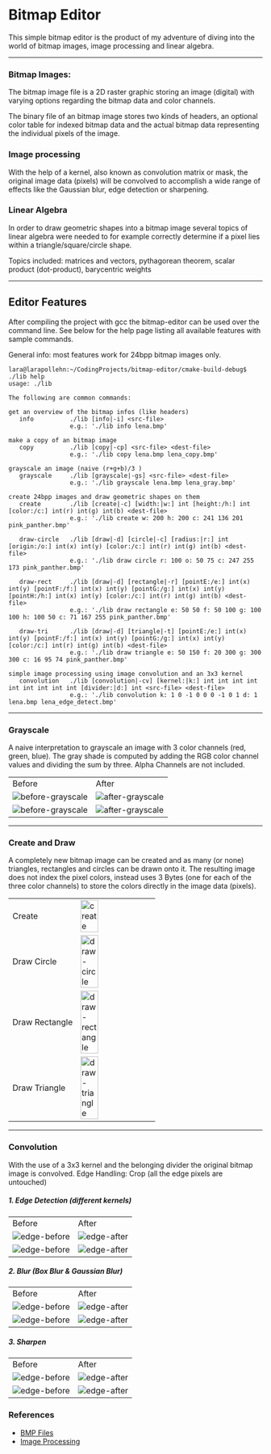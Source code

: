 # Bitmap Editor

This simple bitmap editor is the product of my adventure of diving into the world of bitmap images, image processing and linear algebra.

---

### Bitmap Images:

The bitmap image file is a 2D raster graphic storing an image (digital) with varying options regarding the bitmap data and color channels.

The binary file of an bitmap image stores two kinds of headers, an optional color table for indexed bitmap data and the actual bitmap data representing the individual pixels of the image.

### Image processing

With the help of a kernel, also known as convolution matrix or mask, the original image data (pixels) will be convolved to accomplish a wide range of effects like the Gaussian blur, edge detection or sharpening.

### Linear Algebra

In order to draw geometric shapes into a bitmap image several topics of linear algebra were needed to for example correctly determine if a pixel lies within a triangle/square/circle shape.

Topics included: matrices and vectors, pythagorean theorem, scalar product (dot-product), barycentric weights 

---

## Editor Features

After compiling the project with gcc the bitmap-editor can be used over the command line. See below for the help page listing all available features with sample commands.

General info: most features work for 24bpp bitmap images only.

```console
lara@larapollehn:~/CodingProjects/bitmap-editor/cmake-build-debug$ ./lib help
usage: ./lib

The following are common commands:

get an overview of the bitmap infos (like headers)
   info          ./lib [info|-i] <src-file>
                 e.g.: './lib info lena.bmp'

make a copy of an bitmap image
   copy          ./lib [copy|-cp] <src-file> <dest-file>
                 e.g.: './lib copy lena.bmp lena_copy.bmp'

grayscale an image (naive (r+g+b)/3 )
   grayscale     ./lib [grayscale|-gs] <src-file> <dest-file>
                 e.g.: './lib grayscale lena.bmp lena_gray.bmp'

create 24bpp images and draw geometric shapes on them
   create        ./lib [create|-c] [width:|w:] int [height:/h:] int [color:/c:] int(r) int(g) int(b) <dest-file>
                 e.g.: './lib create w: 200 h: 200 c: 241 136 201 pink_panther.bmp'

   draw-circle   ./lib [draw|-d] [circle|-c] [radius:|r:] int [origin:/o:] int(x) int(y) [color:/c:] int(r) int(g) int(b) <dest-file>
                 e.g.: './lib draw circle r: 100 o: 50 75 c: 247 255 173 pink_panther.bmp'

   draw-rect     ./lib [draw|-d] [rectangle|-r] [pointE:/e:] int(x) int(y) [pointF:/f:] int(x) int(y) [pointG:/g:] int(x) int(y) [pointH:/h:] int(x) int(y) [color:/c:] int(r) int(g) int(b) <dest-file>
                 e.g.: './lib draw rectangle e: 50 50 f: 50 100 g: 100 100 h: 100 50 c: 71 167 255 pink_panther.bmp'

   draw-tri      ./lib [draw|-d] [triangle|-t] [pointE:/e:] int(x) int(y) [pointF:/f:] int(x) int(y) [pointG:/g:] int(x) int(y) [color:/c:] int(r) int(g) int(b) <dest-file>
                 e.g.: './lib draw triangle e: 50 150 f: 20 300 g: 300 300 c: 16 95 74 pink_panther.bmp'

simple image processing using image convolution and an 3x3 kernel
   convolution   ./lib [convolution|-cv] [kernel:|k:] int int int int int int int int int [divider:|d:] int <src-file> <dest-file>
                 e.g.: './lib convolution k: 1 0 -1 0 0 0 -1 0 1 d: 1 lena.bmp lena_edge_detect.bmp'

```

---

### Grayscale

A naive interpretation to grayscale an image with 3 color channels (red, green, blue). The gray shade is computed by adding the RGB color channel values and dividing the sum by three. Alpha Channels are not included.

<table  width="100%">
    <tr>
        <td>Before<br></td>
        <td>After</td>
    </tr>
    <tr> 
        <td><img alt="before-grayscale" src="images/field_xs.bmp"></td>
        <td><img alt="after-grayscale" src="images/gray.png"></td>
    </tr>
    <tr>
        <td><img alt="before-grayscale" src="images/map.bmp"></td>
        <td><img alt="after-grayscale" src="images/gray_map.bmp"></td>
    </tr>
</table>

---

### Create and Draw

A completely new bitmap image can be created and as many (or none) triangles, rectangles and circles can be drawn onto it. The resulting image does not index the pixel colors, instead uses 3 Bytes (one for each of the three color channels) to store the colors directly in the image data (pixels).

<table width="100%">
    <tr>
        <td>Create</td>
        <td><img width="50%" alt="create" src="images/pink_panther_original.bmp"></td>
    </tr>
    <tr>
        <td>Draw Circle</td>
        <td><img width="50%" alt="draw-circle" src="images/pink_panther_circle.bmp"></td>
    </tr>
    <tr>
        <td>Draw Rectangle</td>
        <td><img width="50%" alt="draw-rectangle" src="images/pink_panther_rect.bmp"></td>
    </tr>
    <tr>
        <td>Draw Triangle</td>
        <td><img width="50%" alt="draw-triangle" src="images/pink_panther_tri.bmp"></td>
    </tr>
</table>

---

### Convolution

With the use of a 3x3 kernel and the belonging divider the original bitmap image is convolved. 
Edge Handling: Crop (all the edge pixels are untouched)

##### 1. Edge Detection (different kernels)
<table width="100%">
    <tr>
        <td>Before<br></td>
        <td>After</td>
    </tr>
    <tr>
        <td><img alt="edge-before" src="images/field_xs.bmp"></td>
        <td><img alt="edge-after" src="images/edge.png"></td>
    </tr>
    <tr>
        <td><img alt="edge-before" src="images/tshirts.bmp"></td>
        <td><img alt="edge-after" src="images/tshirts_edge.bmp"></td>
    </tr>
</table>

##### 2. Blur (Box Blur & Gaussian Blur)
<table width="100%">
    <tr>
        <td>Before<br></td>
        <td>After</td>
    </tr>
    <tr>
        <td><img alt="edge-before" src="images/field_xs.bmp"></td>
        <td><img alt="edge-after" src="images/blur.png"></td>
    </tr>
    <tr>
        <td><img alt="edge-before" src="images/tshirts.bmp"></td>
        <td><img alt="edge-after" src="images/tshirt_blur_2.bmp"></td>
    </tr>
</table>

##### 3. Sharpen
<table width="100%">
    <tr>
        <td>Before<br></td>
        <td>After</td>
    </tr>
    <tr>
        <td><img alt="edge-before" src="images/field_xs.bmp"></td>
        <td><img alt="edge-after" src="images/sharpen.png"></td>
    </tr>
    <tr>
        <td><img alt="edge-before" src="images/blackbuck.bmp"></td>
        <td><img alt="edge-after" src="images/blackbuck_sharpen.bmp"></td>
    </tr>
</table>

### References
- [BMP Files](https://people.math.sc.edu/Burkardt/data/bmp/bmp.html)
- [Image Processing](https://de.wikipedia.org/wiki/Windows_Bitmap)
